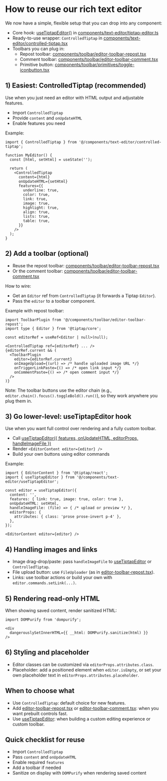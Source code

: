 # How to reuse our rich text editor

We now have a simple, flexible setup that you can drop into any component:

- Core hook: [useTiptapEditor()](cci:1://file:///home/godswilljames/Documents/Github/namusoft/ratel/ts-packages/web/src/components/text-editor/tiptap-editor.ts:35:0-168:2) in [components/text-editor/tiptap-editor.ts](cci:7://file:///home/godswilljames/Documents/Github/namusoft/ratel/ts-packages/web/src/components/text-editor/useTiptapEditor.ts:0:0-0:0)
- Ready-to-use wrapper: `ControlledTiptap` in [components/text-editor/controlled-tiptap.tsx](cci:7://file:///home/godswilljames/Documents/Github/namusoft/ratel/ts-packages/web/src/components/text-editor/controlled-tiptap.tsx:0:0-0:0)
- Toolbars you can plug in:
  - Repost toolbar: [components/toolbar/editor-toolbar-repost.tsx](cci:7://file:///home/godswilljames/Documents/Github/namusoft/ratel/ts-packages/web/src/components/toolbar/editor-toolbar-repost.tsx:0:0-0:0)
  - Comment toolbar: [components/toolbar/editor-toolbar-comment.tsx](cci:7://file:///home/godswilljames/Documents/Github/namusoft/ratel/ts-packages/web/src/components/toolbar/editor-toolbar-comment.tsx:0:0-0:0)
  - Primitive button: [components/toolbar/primitives/toggle-iconbutton.tsx](cci:7://file:///home/godswilljames/Documents/Github/namusoft/ratel/ts-packages/web/src/components/toolbar/primitives/toggle-iconbutton.tsx:0:0-0:0)

## 1) Easiest: ControlledTiptap (recommended)
Use when you just need an editor with HTML output and adjustable features.

- Import `ControlledTiptap`
- Provide `content` and `onUpdateHTML`
- Enable features you need

Example:
```tsx
import { ControlledTiptap } from '@/components/text-editor/controlled-tiptap';

function MyEditor() {
  const [html, setHtml] = useState('');

  return (
    <ControlledTiptap
      content={html}
      onUpdateHTML={setHtml}
      features={{
        underline: true,
        color: true,
        link: true,
        image: true,
        highlight: true,
        align: true,
        lists: true,
        table: true,
      }}
    />
  );
}
```

## 2) Add a toolbar (optional)
- Reuse the repost toolbar: [components/toolbar/editor-toolbar-repost.tsx](cci:7://file:///home/godswilljames/Documents/Github/namusoft/ratel/ts-packages/web/src/components/toolbar/editor-toolbar-repost.tsx:0:0-0:0)
- Or the comment toolbar: [components/toolbar/editor-toolbar-comment.tsx](cci:7://file:///home/godswilljames/Documents/Github/namusoft/ratel/ts-packages/web/src/components/toolbar/editor-toolbar-comment.tsx:0:0-0:0)

How to wire:
- Get an `Editor` ref from `ControlledTiptap` (it forwards a Tiptap `Editor`).
- Pass the `editor` to a toolbar component.

Example with repost toolbar:
```tsx
import ToolbarPlugin from '@/components/toolbar/editor-toolbar-repost';
import type { Editor } from '@tiptap/core';

const editorRef = useRef<Editor | null>(null);

<ControlledTiptap ref={editorRef} ... />
{editorRef.current && (
  <ToolbarPlugin
    editor={editorRef.current}
    onImageUpload={(url) => /* handle uploaded image URL */}
    onTriggerLinkPaste={() => /* open link input */}
    onCommentPaste={() => /* open comment input */}
  />
)}
```

Note: The toolbar buttons use the editor chain (e.g., `editor.chain().focus().toggleBold().run()`), so they work anywhere you plug them in.

## 3) Go lower-level: useTiptapEditor hook
Use when you want full control over rendering and a fully custom toolbar.

- Call [useTiptapEditor({ features, onUpdateHTML, editorProps, handleImageFile })](cci:1://file:///home/godswilljames/Documents/Github/namusoft/ratel/ts-packages/web/src/components/text-editor/useTiptapEditor.ts:35:0-168:2)
- Render `<EditorContent editor={editor} />`
- Build your own buttons using editor commands

Example:
```tsx
import { EditorContent } from '@tiptap/react';
import { useTiptapEditor } from '@/components/text-editor/useTiptapEditor';

const editor = useTiptapEditor({
  content: '',
  features: { link: true, image: true, color: true },
  onUpdateHTML: setHtml,
  handleImageFile: (file) => { /* upload or preview */ },
  editorProps: {
    attributes: { class: 'prose prose-invert p-4' },
  },
});

<EditorContent editor={editor} />
```

## 4) Handling images and links
- Image drag-drop/paste: pass `handleImageFile` to [useTiptapEditor](cci:1://file:///home/godswilljames/Documents/Github/namusoft/ratel/ts-packages/web/src/components/text-editor/useTiptapEditor.ts:35:0-168:2) or `ControlledTiptap`.
- File upload button: use `FileUploader` (as in [editor-toolbar-repost.tsx](cci:7://file:///home/godswilljames/Documents/Github/namusoft/ratel/ts-packages/web/src/components/toolbar/editor-toolbar-repost.tsx:0:0-0:0)).
- Links: use toolbar actions or build your own with `editor.commands.setLink(...)`.

## 5) Rendering read-only HTML
When showing saved content, render sanitized HTML:
```tsx
import DOMPurify from 'dompurify';

<div
  dangerouslySetInnerHTML={{ __html: DOMPurify.sanitize(html) }}
/>
```

## 6) Styling and placeholder
- Editor classes can be customized via `editorProps.attributes.class`.
- Placeholder: add a positioned element when `editor.isEmpty`, or set your own placeholder text in `editorProps.attributes.placeholder`.

## When to choose what
- Use `ControlledTiptap`: default choice for new features.
- Add [editor-toolbar-repost.tsx](cci:7://file:///home/godswilljames/Documents/Github/namusoft/ratel/ts-packages/web/src/components/toolbar/editor-toolbar-repost.tsx:0:0-0:0) or [editor-toolbar-comment.tsx](cci:7://file:///home/godswilljames/Documents/Github/namusoft/ratel/ts-packages/web/src/components/toolbar/editor-toolbar-comment.tsx:0:0-0:0): when you want prebuilt controls fast.
- Use [useTiptapEditor](cci:1://file:///home/godswilljames/Documents/Github/namusoft/ratel/ts-packages/web/src/components/text-editor/useTiptapEditor.ts:35:0-168:2): when building a custom editing experience or custom toolbar.

## Quick checklist for reuse
- Import `ControlledTiptap`
- Pass `content` and `onUpdateHTML`
- Enable required `features`
- Add a toolbar if needed
- Sanitize on display with `DOMPurify` when rendering saved content


